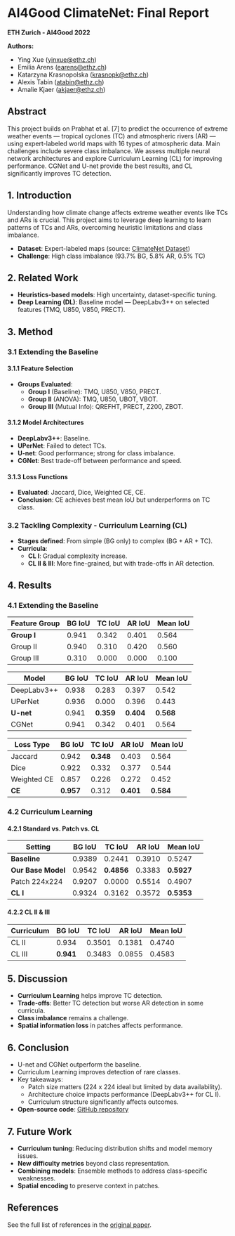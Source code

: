 # AI4Good ClimateNet: Final Report

**ETH Zurich - AI4Good 2022**

**Authors:**
- Ying Xue (yinxue@ethz.ch)
- Emilia Arens (earens@ethz.ch)
- Katarzyna Krasnopolska (krasnopk@ethz.ch)
- Alexis Tabin (atabin@ethz.ch)
- Amalie Kjaer (akjaer@ethz.ch)


## Abstract

This project builds on Prabhat et al. [7] to predict the occurrence of extreme weather events — tropical cyclones (TC) and atmospheric rivers (AR) — using expert-labeled world maps with 16 types of atmospheric data. Main challenges include severe class imbalance. We assess multiple neural network architectures and explore Curriculum Learning (CL) for improving performance. CGNet and U-net provide the best results, and CL significantly improves TC detection.



## 1. Introduction

Understanding how climate change affects extreme weather events like TCs and ARs is crucial. This project aims to leverage deep learning to learn patterns of TCs and ARs, overcoming heuristic limitations and class imbalance. 

- **Dataset**: Expert-labeled maps (source: [ClimateNet Dataset](https://portal.nersc.gov/project/ClimateNet/))
- **Challenge**: High class imbalance (93.7% BG, 5.8% AR, 0.5% TC)



## 2. Related Work

- **Heuristics-based models**: High uncertainty, dataset-specific tuning.
- **Deep Learning (DL)**: Baseline model — DeepLabv3++ on selected features (TMQ, U850, V850, PRECT).



## 3. Method

### 3.1 Extending the Baseline

#### 3.1.1 Feature Selection

- **Groups Evaluated**:
  - **Group I** (Baseline): TMQ, U850, V850, PRECT.
  - **Group II** (ANOVA): TMQ, U850, UBOT, VBOT.
  - **Group III** (Mutual Info): QREFHT, PRECT, Z200, ZBOT.

#### 3.1.2 Model Architectures

- **DeepLabv3++**: Baseline.
- **UPerNet**: Failed to detect TCs.
- **U-net**: Good performance; strong for class imbalance.
- **CGNet**: Best trade-off between performance and speed.

#### 3.1.3 Loss Functions

- **Evaluated**: Jaccard, Dice, Weighted CE, CE.
- **Conclusion**: CE achieves best mean IoU but underperforms on TC class.

### 3.2 Tackling Complexity - Curriculum Learning (CL)

- **Stages defined**: From simple (BG only) to complex (BG + AR + TC).
- **Curricula**:
  - **CL I**: Gradual complexity increase.
  - **CL II & III**: More fine-grained, but with trade-offs in AR detection.



## 4. Results

### 4.1 Extending the Baseline

| Feature Group | BG IoU | TC IoU | AR IoU | Mean IoU |
|---------------|--------|--------|--------|----------|
| **Group I**   | 0.941  | 0.342  | 0.401  | 0.564    |
| Group II      | 0.940  | 0.310  | 0.420  | 0.560    |
| Group III     | 0.310  | 0.000  | 0.000  | 0.100    |

| Model         | BG IoU | TC IoU | AR IoU | Mean IoU |
|---------------|--------|--------|--------|----------|
| DeepLabv3++   | 0.938  | 0.283  | 0.397  | 0.542    |
| UPerNet       | 0.936  | 0.000  | 0.396  | 0.443    |
| **U-net**     | 0.941  | **0.359**| **0.404**| **0.568**|
| CGNet         | 0.941  | 0.342  | 0.401  | 0.564    |

| Loss Type     | BG IoU | TC IoU | AR IoU | Mean IoU |
|---------------|--------|--------|--------|----------|
| Jaccard       | 0.942  | **0.348**| 0.403  | 0.564    |
| Dice          | 0.922  | 0.332  | 0.377  | 0.544    |
| Weighted CE   | 0.857  | 0.226  | 0.272  | 0.452    |
| **CE**        | **0.957**| 0.312  | **0.401**| **0.584**|

### 4.2 Curriculum Learning

#### 4.2.1 Standard vs. Patch vs. CL

| Setting                | BG IoU | TC IoU | AR IoU | Mean IoU |
|-----------------------|--------|--------|--------|----------|
| **Baseline**           | 0.9389 | 0.2441 | 0.3910 | 0.5247   |
| **Our Base Model**     | 0.9542 | **0.4856**| 0.3383 | **0.5927**|
| Patch 224x224          | 0.9207 | 0.0000 | 0.5514 | 0.4907   |
| **CL I**               | 0.9324 | 0.3162 | 0.3572 | **0.5353**|

#### 4.2.2 CL II & III

| Curriculum | BG IoU | TC IoU | AR IoU | Mean IoU |
|------------|--------|--------|--------|----------|
| CL II      | 0.934  | 0.3501 | 0.1381 | 0.4740   |
| CL III     | **0.941**| 0.3483 | 0.0855 | 0.4583   |



## 5. Discussion

- **Curriculum Learning** helps improve TC detection.
- **Trade-offs**: Better TC detection but worse AR detection in some curricula.
- **Class imbalance** remains a challenge.
- **Spatial information loss** in patches affects performance.



## 6. Conclusion

- U-net and CGNet outperform the baseline.
- Curriculum Learning improves detection of rare classes.
- Key takeaways:
  - Patch size matters (224 x 224 ideal but limited by data availability).
  - Architecture choice impacts performance (DeepLabv3++ for CL I).
  - Curriculum structure significantly affects outcomes.
- **Open-source code**: [GitHub repository](https://github.com/earens/ClimateNet_AI4Good)



## 7. Future Work

- **Curriculum tuning**: Reducing distribution shifts and model memory issues.
- **New difficulty metrics** beyond class representation.
- **Combining models**: Ensemble methods to address class-specific weaknesses.
- **Spatial encoding** to preserve context in patches.



## References

See the full list of references in the [original paper](https://portal.nersc.gov/project/ClimateNet/).
